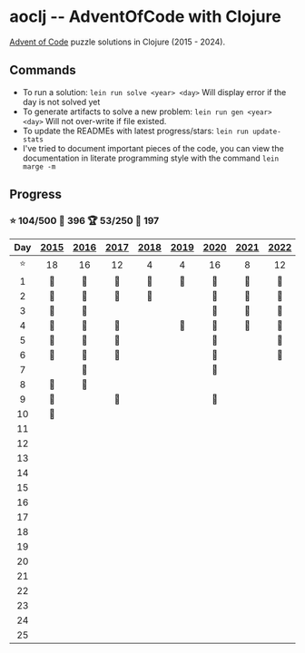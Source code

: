 # aoclj -- AdventOfCode with Clojure

[Advent of Code](http://www.adventofcode.com) puzzle solutions in Clojure (2015 - 2024).

## Commands

* To run a solution: `lein run solve <year> <day>` Will display error if the day is not solved yet
* To generate artifacts to solve a new problem:  `lein run gen <year> <day>` Will not over-write if file existed.
* To update the READMEs with latest progress/stars: `lein run update-stats`
* I've tried to document important pieces of the code, you can
view the documentation in literate programming style with the command `lein marge -m`

## Progress
### :star: 104/500 :dart: 396 :trophy: 53/250 :dart: 197

| Day | [2015](src/aoclj/year_2015) | [2016](src/aoclj/year_2016) | [2017](src/aoclj/year_2017) | [2018](src/aoclj/year_2018) | [2019](src/aoclj/year_2019) | [2020](src/aoclj/year_2020) | [2021](src/aoclj/year_2021) | [2022](src/aoclj/year_2022) | [2023](src/aoclj/year_2023) | [2024](src/aoclj/year_2024) |
|:---:|:-:|:-:|:-:|:-:|:-:|:-:|:-:|:-:|:-:|:-:|
| :star: | 18 | 16 | 12 | 4 | 4 | 16 | 8 | 12 | 6 | 8 |
| 1 | :1st_place_medal: | :1st_place_medal: | :1st_place_medal: | :1st_place_medal: | :1st_place_medal: | :1st_place_medal: | :1st_place_medal: | :1st_place_medal: | :1st_place_medal: | :1st_place_medal: |
| 2 | :1st_place_medal: | :1st_place_medal: | :1st_place_medal: | :1st_place_medal: |   | :1st_place_medal: | :1st_place_medal: | :1st_place_medal: | :1st_place_medal: | :1st_place_medal: |
| 3 | :1st_place_medal: | :1st_place_medal: |   |   |   | :1st_place_medal: | :1st_place_medal: | :1st_place_medal: |   | :1st_place_medal: |
| 4 | :1st_place_medal: | :1st_place_medal: | :1st_place_medal: |   | :1st_place_medal: | :1st_place_medal: | :1st_place_medal: | :1st_place_medal: | :1st_place_medal: | :1st_place_medal: |
| 5 | :1st_place_medal: | :1st_place_medal: | :1st_place_medal: |   |   | :1st_place_medal: |   | :1st_place_medal: |   |   |
| 6 | :1st_place_medal: | :1st_place_medal: | :1st_place_medal: |   |   | :1st_place_medal: |   | :1st_place_medal: |   |   |
| 7 |   | :1st_place_medal: |   |   |   | :1st_place_medal: |   |   |   |   |
| 8 | :1st_place_medal: | :1st_place_medal: |   |   |   |   |   |   |   |   |
| 9 | :1st_place_medal: |   | :1st_place_medal: |   |   | :1st_place_medal: |   |   |   |   |
| 10 | :1st_place_medal: |   |   |   |   |   |   |   |   |   |
| 11 |   |   |   |   |   |   |   |   |   |   |
| 12 |   |   |   |   |   |   |   |   |   |   |
| 13 |   |   |   |   |   |   |   |   |   |   |
| 14 |   |   |   |   |   |   |   |   |   |   |
| 15 |   |   |   |   |   |   |   |   |   |   |
| 16 |   |   |   |   |   |   |   |   |   |   |
| 17 |   |   |   |   |   |   |   |   |   |   |
| 18 |   |   |   |   |   |   |   |   |   |   |
| 19 |   |   |   |   |   |   |   |   |   |   |
| 20 |   |   |   |   |   |   |   |   |   |   |
| 21 |   |   |   |   |   |   |   |   |   |   |
| 22 |   |   |   |   |   |   |   |   |   |   |
| 23 |   |   |   |   |   |   |   |   |   |   |
| 24 |   |   |   |   |   |   |   |   |   |   |
| 25 |   |   |   |   |   |   |   |   |   |   |
